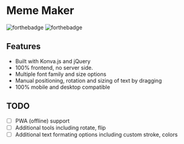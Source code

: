 # Meme Maker

![forthebadge](https://forthebadge.com/images/badges/made-with-javascript.svg)
![forthebadge](https://forthebadge.com/images/badges/built-with-love.svg)


## Features

- Built with Konva.js and jQuery
- 100% frontend, no server side.
- Multiple font family and size options
- Manual positioning, rotation and sizing of text by dragging
- 100% mobile and desktop compatible

## TODO

- [ ] PWA (offline) support
- [ ] Additional tools including rotate, flip
- [ ] Additional text formating options including custom stroke, colors
